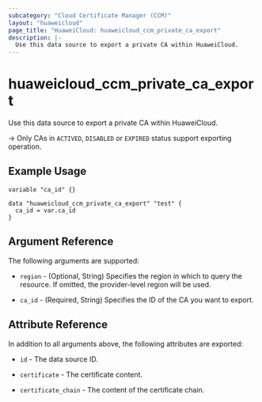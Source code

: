 ```yaml
---
subcategory: "Cloud Certificate Manager (CCM)"
layout: "huaweicloud"
page_title: "HuaweiCloud: huaweicloud_ccm_private_ca_export"
description: |-
  Use this data source to export a private CA within HuaweiCloud.
---
```


# huaweicloud_ccm_private_ca_export

Use this data source to export a private CA within HuaweiCloud.

-> Only CAs in `ACTIVED`, `DISABLED` or `EXPIRED` status support exporting operation.

## Example Usage

```hcl
variable "ca_id" {}

data "huaweicloud_ccm_private_ca_export" "test" {
  ca_id = var.ca_id
}
```

## Argument Reference

The following arguments are supported:

* `region` - (Optional, String) Specifies the region in which to query the resource.
  If omitted, the provider-level region will be used.

* `ca_id` - (Required, String) Specifies the ID of the CA you want to export.

## Attribute Reference

In addition to all arguments above, the following attributes are exported:

* `id` - The data source ID.

* `certificate` - The certificate content.

* `certificate_chain` - The content of the certificate chain.
